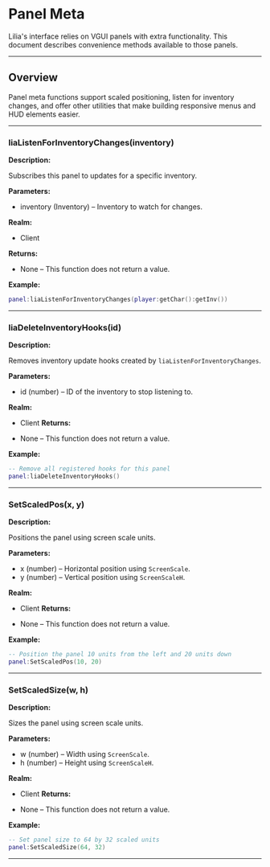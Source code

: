 # Panel Meta

Lilia's interface relies on VGUI panels with extra functionality. This document describes convenience methods available to those panels.

---

## Overview

Panel meta functions support scaled positioning, listen for inventory changes, and offer other utilities that make building responsive menus and HUD elements easier.

---

### liaListenForInventoryChanges(inventory)

**Description:**

Subscribes this panel to updates for a specific inventory.

**Parameters:**

* inventory (Inventory) – Inventory to watch for changes.

**Realm:**

* Client

**Returns:**

* None – This function does not return a value.

**Example:**

```lua
panel:liaListenForInventoryChanges(player:getChar():getInv())
```
---

### liaDeleteInventoryHooks(id)

**Description:**

Removes inventory update hooks created by `liaListenForInventoryChanges`.

**Parameters:**

* id (number) – ID of the inventory to stop listening to.

**Realm:**

* Client
**Returns:**

* None – This function does not return a value.

**Example:**

```lua
-- Remove all registered hooks for this panel
panel:liaDeleteInventoryHooks()
```
---

### SetScaledPos(x, y)

**Description:**

Positions the panel using screen scale units.

**Parameters:**

* x (number) – Horizontal position using `ScreenScale`.
* y (number) – Vertical position using `ScreenScaleH`.

**Realm:**

* Client
**Returns:**

* None – This function does not return a value.

**Example:**

```lua
-- Position the panel 10 units from the left and 20 units down
panel:SetScaledPos(10, 20)
```
---

### SetScaledSize(w, h)

**Description:**

Sizes the panel using screen scale units.

**Parameters:**

* w (number) – Width using `ScreenScale`.
* h (number) – Height using `ScreenScaleH`.

**Realm:**

* Client
**Returns:**

* None – This function does not return a value.

**Example:**

```lua
-- Set panel size to 64 by 32 scaled units
panel:SetScaledSize(64, 32)
```
---
